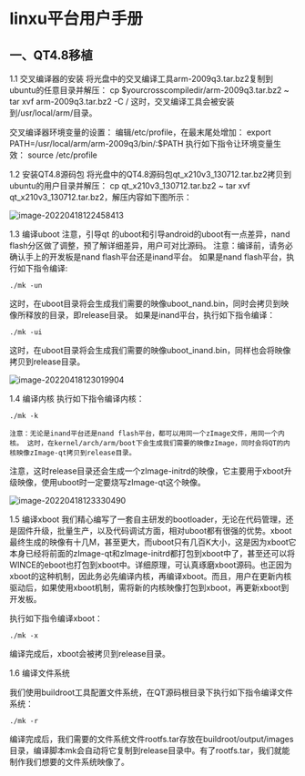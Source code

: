 # linxu平台用户手册

## 一、QT4.8移植



1.1 交叉编译器的安装
将光盘中的交叉编译工具arm-2009q3.tar.bz2复制到ubuntu的任意目录并解压： cp $yourcrosscompiledir/arm-2009q3.tar.bz2 ~ tar xvf arm-2009q3.tar.bz2 -C / 这时，交叉编译工具会被安装到/usr/local/arm/目录。 

交叉编译器环境变量的设置： 编辑/etc/profile，在最末尾处增加： export PATH=/usr/local/arm/arm-2009q3/bin/:$PATH 执行如下指令让环境变量生效： source /etc/profile



1.2 安装QT4.8源码包
将光盘中的QT4.8源码包qt_x210v3_130712.tar.bz2拷贝到ubuntu的用户目录并解压： cp qt_x210v3_130712.tar.bz2 ~ tar xvf qt_x210v3_130712.tar.bz2，解压内容如下图所示：

![image-20220418122458413](C:\Users\ASUS\AppData\Roaming\Typora\typora-user-images\image-20220418122458413.png)



1.3 编译uboot
注意，引导qt 的uboot和引导android的uboot有一点差异，nand flash分区做了调整，预了解详细差异，用户可对比源码。 注意：编译前，请务必确认手上的开发板是nand flash平台还是inand平台。
如果是nand flash平台，执行如下指令编译:

	./mk -un

这时，在uboot目录将会生成我们需要的映像uboot_nand.bin，同时会拷贝到映像所释放的目录，即release目录。
如果是inand平台，执行如下指令编译：
	
	./mk -ui 

这时，在uboot目录将会生成我们需要的映像uboot_inand.bin，同样也会将映像拷贝到release目录。

![image-20220418123019904](C:\Users\ASUS\AppData\Roaming\Typora\typora-user-images\image-20220418123019904.png)

1.4 编译内核
执行如下指令编译内核： 

	./mk -k 

`注意：无论是inand平台还是nand flash平台，都可以用同一个zImage文件，用同一个内核。 这时，在kernel/arch/arm/boot下会生成我们需要的映像zImage，同时会将QT的内核映像zImage-qt拷贝到release目录。`

注意，这时release目录还会生成一个zImage-initrd的映像，它主要用于xboot升级映像，使用uboot时一定要烧写zImage-qt这个映像。

![image-20220418123330490](C:\Users\ASUS\AppData\Roaming\Typora\typora-user-images\image-20220418123330490.png)

1.5 编译xboot
我们精心编写了一套自主研发的bootloader，无论在代码管理，还是固件升级，批量生产，以及代码调试方面，相对uboot都有很强的优势。xboot最终生成的映像有十几M，甚至更大，而uboot只有几百K大小，这是因为xboot它本身已经将前面的zImage-qt和zImage-initrd都打包到xboot中了，甚至还可以将WINCE的eboot也打包到xboot中。详细原理，可认真琢磨xboot源码。也正因为xboot的这种机制，因此务必先编译内核，再编译xboot。而且，用户在更新内核驱动后，如果使用xboot机制，需将新的内核映像打包到xboot，再更新xboot到开发板。

 执行如下指令编译xboot：

	./mk -x

 编译完成后，xboot会被拷贝到release目录。

1.6 编译文件系统

我们使用buildroot工具配置文件系统，在QT源码根目录下执行如下指令编译文件系统：

	./mk -r 

编译完成后，我们需要的文件系统文件rootfs.tar存放在buildroot/output/images目录，编译脚本mk会自动将它复制到release目录中。有了rootfs.tar，我们就能制作我们想要的文件系统映像了。
